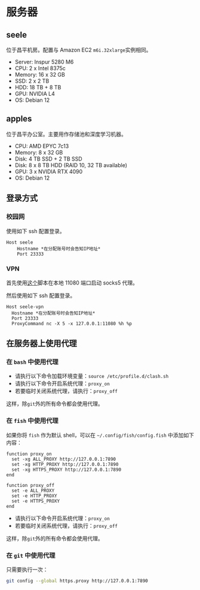 # 服务器

## seele

位于昌平机房。配置与 Amazon EC2 `m6i.32xlarge`实例相同。

- Server: Inspur 5280 M6
- CPU: 2 x Intel 8375c
- Memory: 16 x 32 GB
- SSD: 2 x 2 TB
- HDD: 18 TB + 8 TB
- GPU: NVIDIA L4
- OS: Debian 12

## apples

位于昌平办公室。主要用作存储池和深度学习机器。

- CPU: AMD EPYC 7c13
- Memory: 8 x 32 GB
- Disk: 4 TB SSD + 2 TB SSD
- Disk: 8 x 8 TB HDD (RAID 10, 32 TB available)
- GPU: 3 x NVIDIA RTX 4090
- OS: Debian 12

## 登录方式

### 校园网

使用如下 ssh 配置登录。

```ssh-config
Host seele
	Hostname *在分配账号时会告知IP地址*
	Port 23333
```

### VPN

首先使用[这个](https://gist.github.com/youweizhuo/aea674cac7d79dcdb02b42f3a0985536)脚本在本地 11080 端口启动 socks5 代理。

然后使用如下 ssh 配置登录。

```ssh-config
Host seele-vpn
  Hostname *在分配账号时会告知IP地址*
  Port 23333
  ProxyCommand nc -X 5 -x 127.0.0.1:11080 %h %p
```

## 在服务器上使用代理

### 在 `bash` 中使用代理

- 请执行以下命令加载环境变量：`source /etc/profile.d/clash.sh`
- 请执行以下命令开启系统代理：`proxy_on`
- 若要临时关闭系统代理，请执行：`proxy_off`

这样，除`git`外的所有命令都会使用代理。

### 在 `fish` 中使用代理

如果你将 `fish` 作为默认 shell，可以在 `~/.config/fish/config.fish` 中添加如下内容：

```fish
function proxy_on
  set -xg ALL_PROXY http://127.0.0.1:7890
  set -xg HTTP_PROXY http://127.0.0.1:7890
  set -xg HTTPS_PROXY http://127.0.0.1:7890
end

function proxy_off
  set -e ALL_PROXY
  set -e HTTP_PROXY
  set -e HTTPS_PROXY
end
```

- 请执行以下命令开启系统代理：`proxy_on`
- 若要临时关闭系统代理，请执行：`proxy_off`

这样，除`git`外的所有命令都会使用代理。

### 在 `git` 中使用代理

只需要执行一次：

```bash
git config --global https.proxy http://127.0.0.1:7890
```
